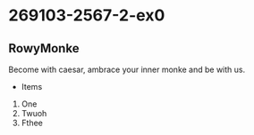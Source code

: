 # 269103-2567-2-ex0

## RowyMonke
Become with caesar, ambrace your inner monke and be with us.

* Items

1. One
2. Twuoh
3. Fthee
